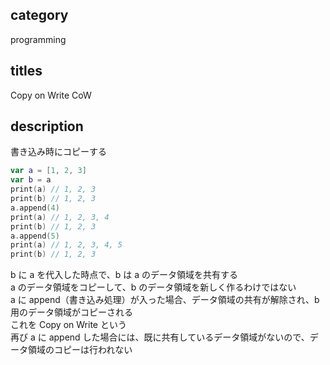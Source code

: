 ## category

programming

## titles

Copy on Write
CoW

## description

書き込み時にコピーする

```swift
var a = [1, 2, 3]
var b = a
print(a) // 1, 2, 3
print(b) // 1, 2, 3
a.append(4)
print(a) // 1, 2, 3, 4
print(b) // 1, 2, 3
a.append(5)
print(a) // 1, 2, 3, 4, 5
print(b) // 1, 2, 3
```

b に a を代入した時点で、b は a のデータ領域を共有する  
a のデータ領域をコピーして、b のデータ領域を新しく作るわけではない  
a に append（書き込み処理）が入った場合、データ領域の共有が解除され、b 用のデータ領域がコピーされる  
これを Copy on Write という  
再び a に append した場合には、既に共有しているデータ領域がないので、データ領域のコピーは行われない
